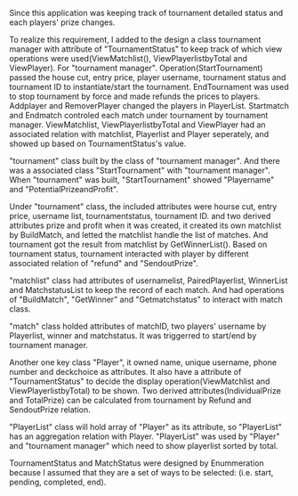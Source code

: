 Since this application was keeping track of tournament detailed status and each players' prize changes.

To realize this requirement, I added to the design a class tournament manager with attribute of "TournamentStatus" to keep track of which view operations were used(ViewMatchlist(), ViewPlayerlistbyTotal and ViewPlayer). For "tournament manager". Operation(StartTournament) passed the house cut, entry price, player username, tournament status and tournament ID to instantiate/start the tournament. EndTournament was used to stop tournament by force and made refunds the prices to players. Addplayer and RemoverPlayer changed the players in PlayerList. Startmatch and Endmatch controled each match under tournament by tournament manager. ViewMatchlist, ViewPlayerlistbyTotal and ViewPlayer had an associated relation with matchlist, Playerlist and Player seperately, and showed up based on TournamentStatus's value.

"tournament" class built by the class of "tournament manager". And there was a associated class "StartTournament" with "tournament manager". When "tournament" was built, "StartTournament" showed "Playername" and "PotentialPrizeandProfit".

Under "tournament" class, the included attributes were hourse cut, entry price, username list, tournamentstatus, tournament ID. and two derived attributes prize and profit
when it was created, it created its own matchlist by BuildMatch, and letted the matchlist handle the list of matches. And tournament got the result from matchlist by GetWinnerList(). Based on tournament status, tournament interacted with player by different associated relation of "refund" and "SendoutPrize".

"matchlist" class had attributes of usernamelist, PairedPlayerlist, WinnerList and MatchstatusList to keep the record of each match. And had operations of "BuildMatch", "GetWinner" and "Getmatchstatus" to interact with match class.

"match" class holded attributes of matchID, two players' username by Playerlist, winner and matchstatus. It was triggerred to start/end by tournament manager.

Another one key class "Player", it owned name, unique username, phone number and deckchoice as attributes. It also have a attribute of "TournamentStatus" to decide the display operation(ViewMatchlist and ViewPlayerlistbyTotal) to be shown. Two derived attributes(IndividualPrize and TotalPrize) can be calculated from tournament by Refund and SendoutPrize relation.

"PlayerList" class will hold array of "Player" as its attribute, so "PlayerList" has an aggregation relation with Player. "PlayerList" was used by "Player" and "tournament manager" which need to show playerlist sorted by total.

TournamentStatus and MatchStatus were designed by Enummeration because I assumed that they are a set of ways to be selected: (i.e. start, pending, completed, end).



